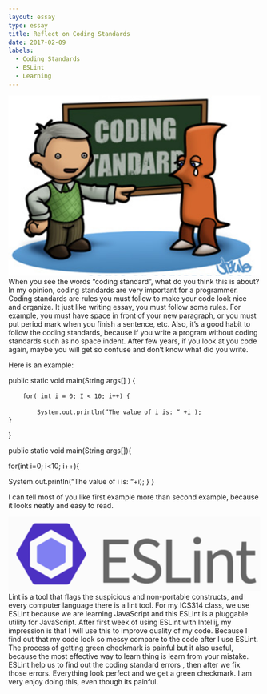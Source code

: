 ```yaml
---
layout: essay
type: essay
title: Reflect on Coding Standards
date: 2017-02-09
labels:
  - Coding Standards
  - ESLint
  - Learning
---
```


<img class ="ui medium right floated image" src="../images/CodingStandards.png">
When you see the words “coding standard”, what do you think this is about? In my opinion, coding standards are very important
for a programmer. Coding standards are rules you must follow to make your code look nice and organize. It just like writing 
essay, you must follow some rules. For example, you must have space in front of your new paragraph, or you must put period 
mark when you finish a sentence, etc. Also, it’s a good habit to follow the coding standards, because if you write a program 
without coding standards such as no space indent. After few years,  if you look at you code again, maybe you will get so 
confuse and don’t know what did you write. 

Here is an example:

public static void main(String args[] ) {
	
		for( int i = 0; I < 10; i++) {
		
			System.out.println(“The value of i is: “ +i );
	}
}

public static void main(String args[]){

for(int i=0; i<10; i++){

System.out.println(“The value of i is: “+i);
}
}

I can tell most of you like first example more than second example, because it looks neatly and easy to read.

<img class ="ui medium right floated image" src="../images/ESLint.png">
Lint is a tool that flags the suspicious and non-portable constructs, and every computer language there is a lint tool. 
For my ICS314 class, we use ESLint because we are learning JavaScript and this ESLint is a pluggable utility for JavaScript. 
After first week of using ESLint with Intellij, my impression is that I will use this to improve quality of my code. Because
I find out that my code look so messy compare to the code after I use ESLint. The process of getting green checkmark is 
painful but it also useful, because the most effective way to learn thing is learn from your mistake. ESLint help us to 
find out the coding standard errors , then after we fix those errors. Everything look perfect and we get a green checkmark. 
I am very enjoy doing this, even though its painful.


